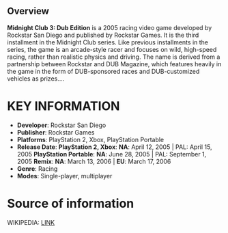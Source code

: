 ## Overview

**Midnight Club 3: Dub Edition** is a 2005 racing video game developed by Rockstar San Diego and published by Rockstar Games. It is the third installment in the Midnight Club series. Like previous installments in the series, the game is an arcade-style racer and focuses on wild, high-speed racing, rather than realistic physics and driving. The name is derived from a partnership between Rockstar and DUB Magazine, which features heavily in the game in the form of DUB-sponsored races and DUB-customized vehicles as prizes....
# KEY INFORMATION

- **Developer**: Rockstar San Diego
- **Publisher**: Rockstar Games
- **Platforms**: PlayStation 2, Xbox, PlayStation Portable
- **Release Date**: **PlayStation 2, Xbox**: **NA**: April 12, 2005 | PAL: April 15, 2005 **PlayStation Portable**: **NA**: June 28, 2005 | PAL: September 1, 2005 **Remix**: **NA**: March 13, 2006 | **EU**: March 17, 2006
- **Genre**: Racing
- **Modes**: Single-player, multiplayer
# Source of information
 WIKIPEDIA: [LINK](https://en.wikipedia.org/wiki/Midnight_Club_3:_Dub_Edition)